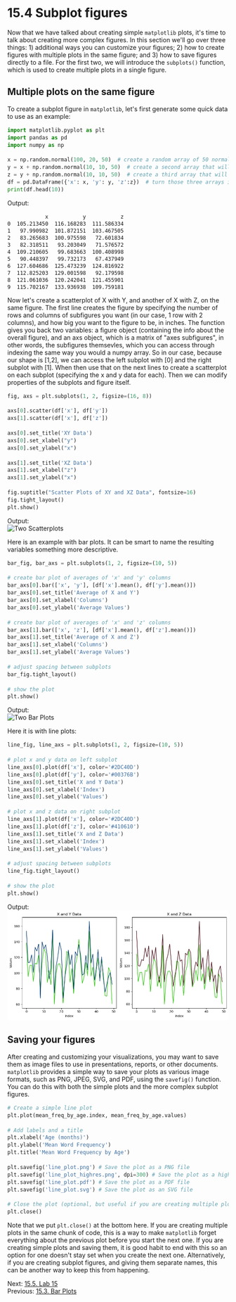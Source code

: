 # 15.4 Subplot figures

Now that we have talked about creating simple `matplotlib` plots, it's time to talk about creating more complex figures.
In this section we'll go over three things: 1) additional ways you can customize your figures; 2) how to create figures
with multiple plots in the same figure; and 3) how to save figures directly to a file. For the first two, we will
introduce the `subplots()` function, which is used to create multiple plots in a single figure.

## Multiple plots on the same figure

To create a subplot figure in `matplotlib`, let's first generate some quick data to use as an example:

```python
import matplotlib.pyplot as plt
import pandas as pd
import numpy as np

x = np.random.normal(100, 20, 50)  # create a random array of 50 normally distributed numbers
y = x + np.random.normal(10, 10, 50)  # create a second array that will be correlated with the first one
z = y + np.random.normal(10, 10, 50)  # create a third array that will be correlated with the second one
df = pd.DataFrame({'x': x, 'y': y, 'z':z})  # turn those three arrays into a pandas dataframe
print(df.head(10))
```

Output:

```text
            x           y           z
0  105.213450  116.168283  111.586334
1   97.990982  101.872151  103.467505
2   83.265683  100.975598   72.601834
3   82.318511   93.203049   71.576572
4  109.210605   99.683663  100.408998
5   90.448397   99.732173   67.437949
6  127.604686  125.473239  124.816922
7  112.825203  129.001598   92.179598
8  121.061036  120.242041  121.455901
9  115.702167  133.936938  109.759181
```

Now let's create a scatterplot of X with Y, and another of X with Z, on the same figure. The first line creates the
figure by specifying the number of rows and columns of subfigures you want (in our case, 1 row with 2 columns), and how
big you want to the figure to be, in inches. The function gives you back two variables: a figure object (containing the
info about the overall figure), and an axs object, which is a matrix of "axes subfigures", in other words, the
subfigures themsevles, which you can access through indexing the same way you would a numpy array. So in our case,
because our shape is [1,2], we can access the left subplot with [0] and the right subplot with [1]. When then use that
on the next lines to create a scatterplot on each subplot (specifying the x and y data for each). Then we can modify
properties of the subplots and figure itself.

```python
fig, axs = plt.subplots(1, 2, figsize=(16, 8))

axs[0].scatter(df['x'], df['y'])
axs[1].scatter(df['x'], df['z'])

axs[0].set_title('XY Data')
axs[0].set_xlabel("y")
axs[0].set_ylabel("x")

axs[1].set_title('XZ Data')
axs[1].set_xlabel("z")
axs[1].set_ylabel("x")

fig.suptitle("Scatter Plots of XY and XZ Data", fontsize=16)
fig.tight_layout()
plt.show()
```

Output:\
![Two Scatterplots](../images/two_scatters.png)

Here is an example with bar plots. It can be smart to name the resulting variables something more descriptive.

```python
bar_fig, bar_axs = plt.subplots(1, 2, figsize=(10, 5))

# create bar plot of averages of 'x' and 'y' columns
bar_axs[0].bar(['x', 'y'], [df['x'].mean(), df['y'].mean()])
bar_axs[0].set_title('Average of X and Y')
bar_axs[0].set_xlabel('Columns')
bar_axs[0].set_ylabel('Average Values')

# create bar plot of averages of 'x' and 'z' columns
bar_axs[1].bar(['x', 'z'], [df['x'].mean(), df['z'].mean()])
bar_axs[1].set_title('Average of X and Z')
bar_axs[1].set_xlabel('Columns')
bar_axs[1].set_ylabel('Average Values')

# adjust spacing between subplots
bar_fig.tight_layout()

# show the plot
plt.show()
```

Output:\
![Two Bar Plots](../images/two_bars.png)

Here it is with line plots:

```python
line_fig, line_axs = plt.subplots(1, 2, figsize=(10, 5))

# plot x and y data on left subplot
line_axs[0].plot(df['x'], color='#2DC40D')
line_axs[0].plot(df['y'], color='#00376B')
line_axs[0].set_title('X and Y Data')
line_axs[0].set_xlabel('Index')
line_axs[0].set_ylabel('Values')

# plot x and z data on right subplot
line_axs[1].plot(df['x'], color='#2DC40D')
line_axs[1].plot(df['z'], color='#410610')
line_axs[1].set_title('X and Z Data')
line_axs[1].set_xlabel('Index')
line_axs[1].set_ylabel('Values')

# adjust spacing between subplots
line_fig.tight_layout()

# show the plot
plt.show()
```

Output:\
![Two Lines](../images/two_line_subplots.png)

## Saving your figures

After creating and customizing your visualizations, you may want to save them as image files to use in presentations,
reports, or other documents. `matplotlib` provides a simple way to save your plots as various image formats, such as
PNG, JPEG, SVG, and PDF, using the `savefig()` function. You can do this with both the simple plots and the more complex
subplot figures.

```python
# Create a simple line plot
plt.plot(mean_freq_by_age.index, mean_freq_by_age.values)

# Add labels and a title
plt.xlabel('Age (months)')
plt.ylabel('Mean Word Frequency')
plt.title('Mean Word Frequency by Age')

plt.savefig('line_plot.png') # Save the plot as a PNG file
plt.savefig('line_plot_highres.png', dpi=300) # Save the plot as a high-resolution PNG file
plt.savefig('line_plot.pdf') # Save the plot as a PDF file
plt.savefig('line_plot.svg') # Save the plot as an SVG file

# Close the plot (optional, but useful if you are creating multiple plots in a loop)
plt.close()
```

Note that we put `plt.close()` at the bottom here. If you are creating multiple plots in the same chunk of code, this is
a way to make `matplotlib` forget everything about the previous plot before you start the next one. If you are creating
simple plots and saving them, it is good habit to end with this so an option for one doesn't stay set when you create
the next one. Alternatively, if you are creating subplot figures, and giving them separate names, this can be another
way to keep this from happening.

Next: [15.5. Lab 15](15.5.%20Lab%2015.md)<br>
Previous: [15.3. Bar Plots](15.3.%20Bar%20Plots.md)
